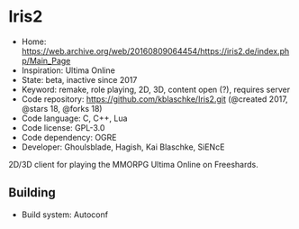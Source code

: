 # Iris2

- Home: https://web.archive.org/web/20160809064454/https://iris2.de/index.php/Main_Page
- Inspiration: Ultima Online
- State: beta, inactive since 2017
- Keyword: remake, role playing, 2D, 3D, content open (?), requires server
- Code repository: https://github.com/kblaschke/Iris2.git (@created 2017, @stars 18, @forks 18)
- Code language: C, C++, Lua
- Code license: GPL-3.0
- Code dependency: OGRE
- Developer: Ghoulsblade, Hagish, Kai Blaschke, SiENcE

2D/3D client for playing the MMORPG Ultima Online on Freeshards.

## Building

- Build system: Autoconf
